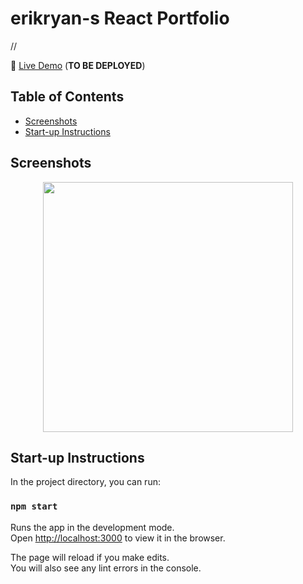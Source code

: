 # erikryan-s React Portfolio

//

🔗 [Live Demo]() (**TO BE DEPLOYED**)

## Table of Contents

-   [Screenshots](#screenshots)
-   [Start-up Instructions](#start-up-instructions)

## Screenshots

<p align="center">
    <img src="https://user-images.githubusercontent.com/100544923/165545542-50d672a4-5fde-4042-9e8d-f33c981e5ea3.gif" height="400" width=auto>
</p>

## Start-up Instructions

In the project directory, you can run:

### `npm start`

Runs the app in the development mode.\
Open [http://localhost:3000](http://localhost:3000) to view it in the browser.

The page will reload if you make edits.\
You will also see any lint errors in the console.
